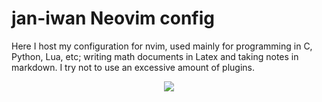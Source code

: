 # jan-iwan Neovim config 

Here I host my configuration for nvim, used mainly for programming in C, Python, Lua, etc; writing math documents in Latex and taking notes in markdown. I try not to use an excessive amount of plugins.
<p align="center">
<img src="https://github.com/jan-iwan/nvim-config/assets/125842224/68f084d7-feb5-4991-8ac5-c2d7c235a543">
</p>
